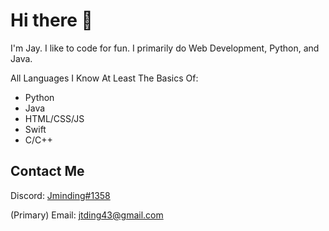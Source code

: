 # Hi there 👋


I'm Jay.  I like to code for fun.  I primarily do Web Development, Python, and Java.

All Languages I Know At Least The Basics Of:
* Python
* Java
* HTML/CSS/JS
* Swift
* C/C++


## Contact Me
Discord: [Jminding#1358](https://discord.com/users/645315667486179337)

(Primary) Email: jtding43@gmail.com
